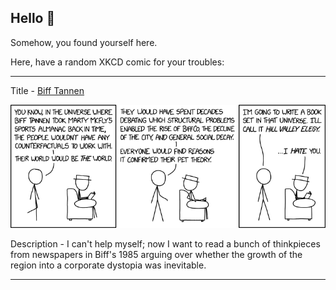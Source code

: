 ## Hello 👀

Somehow, you found yourself here.

Here, have a random XKCD comic for your troubles:

-----------------------------------

Title - [Biff Tannen](https://xkcd.com/2104)

![Biff Tannen](./random_comic.png)

Description - I can't help myself; now I want to read a bunch of thinkpieces from newspapers in Biff's 1985 arguing over whether the growth of the region into a corporate dystopia was inevitable.

-----------------------------------